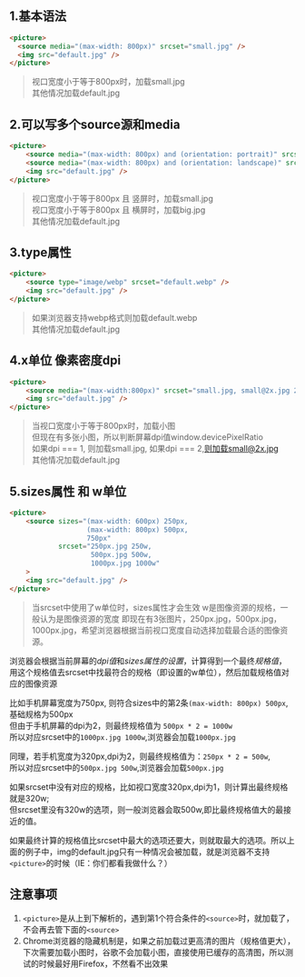 ## 1.基本语法
```html
<picture>
  <source media="(max-width: 800px)" srcset="small.jpg" />
  <img src="default.jpg" />
</picture>
```
> 视口宽度小于等于800px时，加载small.jpg<br/>其他情况加载default.jpg

## 2.可以写多个source源和media
```html
<picture>
    <source media="(max-width: 800px) and (orientation: portrait)" srcset="small.jpg" />
    <source media="(max-width: 800px) and (orientation: landscape)" srcset="big.jpg" />
    <img src="default.jpg" />
</picture>
```
> 视口宽度小于等于800px 且 竖屏时，加载small.jpg<br/>视口宽度小于等于800px 且 横屏时，加载big.jpg<br/>其他情况加载default.jpg

## 3.type属性
```html
<picture>
    <source type="image/webp" srcset="default.webp" />
    <img src="default.jpg" />
</picture>
```
> 如果浏览器支持webp格式则加载default.webp<br/>其他情况加载default.jpg

## 4.x单位 像素密度dpi
```html
<picture>
    <source media="(max-width:800px)" srcset="small.jpg, small@2x.jpg 2x" />
    <img src="default.jpg" />
</picture>
```
> 当视口宽度小于等于800px时，加载小图<br/>但现在有多张小图，所以判断屏幕dpi值window.devicePixelRatio<br/>如果dpi === 1, 则加载small.jpg, 如果dpi === 2,则加载small@2x.jpg<br/>其他情况加载default.jpg

## 5.sizes属性 和 w单位
```html
<picture>
    <source sizes="(max-width: 600px) 250px,
                   (max-width: 800px) 500px,
                   750px"
            srcset="250px.jpg 250w,
                    500px.jpg 500w,
                    1000px.jpg 1000w"
    >
    <img src="default.jpg" />
</picture>
```
> 当srcset中使用了w单位时，sizes属性才会生效
> w是图像资源的规格，一般认为是图像资源的宽度
> 即现在有3张图片，250px.jpg，500px.jpg，1000px.jpg，希望浏览器根据当前视口宽度自动选择加载最合适的图像资源。


浏览器会根据当前屏幕的*dpi值*和*sizes属性的设置*，计算得到一个最终*规格值*，<br/>
用这个规格值去srcset中找最符合的规格（即设置的w单位），然后加载规格值对应的图像资源


比如手机屏幕宽度为750px, 则符合sizes中的第2条`(max-width: 800px) 500px`, 基础规格为500px<br/>
但由于手机屏幕的dpi为2，则最终规格值为 `500px * 2 = 1000w`<br/>
所以对应srcset中的`1000px.jpg 1000w`,浏览器会加载`1000px.jpg`<br/>


同理，若手机宽度为320px,dpi为2，则最终规格值为：`250px * 2 = 500w`, <br/>
所以对应srcset中的`500px.jpg 500w`,浏览器会加载`500px.jpg`

如果srcset中没有对应的规格，比如视口宽度320px,dpi为1，则计算出最终规格就是320w;<br/>
但srcset里没有320w的选项，则一般浏览器会取500w,即比最终规格值大的最接近的值。

如果最终计算的规格值比srcset中最大的选项还要大，则就取最大的选项。所以上面的例子中，img的default.jpg只有一种情况会被加载，就是浏览器不支持`<picture>`的时候（IE：你们都看我做什么？）

## 注意事项
1. `<picture>`是从上到下解析的，遇到第1个符合条件的`<source>`时，就加载了，不会再去管下面的`<source>`
2. Chrome浏览器的隐藏机制是，如果之前加载过更高清的图片（规格值更大），下次需要加载小图时，谷歌不会加载小图，直接使用已缓存的高清图，所以测试的时候最好用Firefox，不然看不出效果